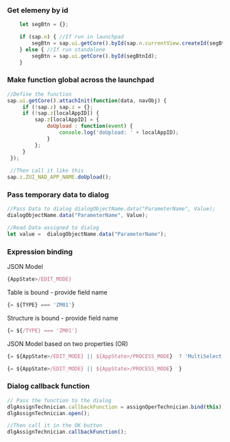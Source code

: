 ### Get elemeny by id
```Javascript
    let segBtn = {};

    if (sap.n) { //If run in launchpad
        segBtn = sap.ui.getCore().byId(sap.n.currentView.createId(segBtnId));
    } else { //If run standalone
        segBtn = sap.ui.getCore().byId(segBtnId);
    }
```

### Make function global across the launchpad
```Javascript
//Define the function
sap.ui.getCore().attachInit(function(data, navObj) {
     if (!sap.z) sap.z = {};
     if (!sap.z[localAppID]) {
         sap.z[localAppID] = {
             doUpload : function(event) {
                 console.log('doUpload: ' + localAppID);
             }
         };
     }
 });
 
 //Then call it like this
sap.z.ZUI_NAD_APP_NAME.doUpload();
 ```
 ### Pass temporary data to dialog
 ```Javascript
//Pass Data to dialog dialogObjectName.data("ParameterName", Value);
 dialogObjectName.data("ParameterName", Value);
 
 //Read Data assigned to dialog
 let value =  dialogObjectName.data("ParameterName");
 ```

### Expression binding
JSON Model
```Javascript
{AppState>/EDIT_MODE}
```
Table is bound - provide field name 
```Javascript
{= ${TYPE} === 'ZM01'}
```

Structure is bound - provide field name 
```Javascript
{= ${/TYPE} === 'ZM01'}
```
JSON Model based on two properties (OR)
```Javascript
{= ${AppState>/EDIT_MODE} || ${AppState>/PROCESS_MODE}  ? 'MultiSelect' : 'None' }

{= ${AppState>/EDIT_MODE} || ${AppState>/PROCESS_MODE}  }
```
### Dialog callback function
```Javascript
// Pass the function to the dialog
dlgAssignTechnician.callbackFunction = assignOperTechnician.bind(this);
dlgAssignTechnician.open();

//Then call it in the OK button
dlgAssignTechnician.callbackFunction();
```
